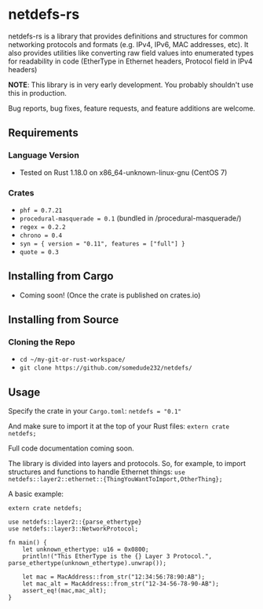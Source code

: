 # netdefs-rs

netdefs-rs is a library that provides definitions and structures for common networking
protocols and formats (e.g. IPv4, IPv6, MAC addresses, etc). It also provides utilities
like converting raw field values into enumerated types for readability in code (EtherType in
Ethernet headers, Protocol field in IPv4 headers)

**NOTE**: This library is in very early development. You probably shouldn't use this in production.

Bug reports, bug fixes, feature requests, and feature additions are welcome.

## Requirements
### Language Version
* Tested on Rust 1.18.0 on x86_64-unknown-linux-gnu (CentOS 7)

### Crates
* `phf = 0.7.21`
* `procedural-masquerade = 0.1` (bundled in /procedural-masquerade/)
* `regex = 0.2.2`
* `chrono = 0.4`
* `syn = { version = "0.11", features = ["full"] }`
* `quote = 0.3`

## Installing from Cargo
* Coming soon! (Once the crate is published on crates.io)

## Installing from Source
### Cloning the Repo
* `cd ~/my-git-or-rust-workspace/`
* `git clone https://github.com/somedude232/netdefs/`

## Usage
Specify the crate in your `Cargo.toml`: `netdefs = "0.1"`

And make sure to import it at the top of your Rust files: `extern crate netdefs;`

Full code documentation coming soon.

The library is divided into layers and protocols. So, for example, to import structures and functions to handle Ethernet things: `use netdefs::layer2::ethernet::{ThingYouWantToImport,OtherThing};`

A basic example:
```
extern crate netdefs;

use netdefs::layer2::{parse_ethertype}
use netdefs::layer3::NetworkProtocol;

fn main() {
    let unknown_ethertype: u16 = 0x0800;
    println!("This EtherType is the {} Layer 3 Protocol.", parse_ethertype(unknown_ethertype).unwrap());
  
    let mac = MacAddress::from_str("12:34:56:78:90:AB");
    let mac_alt = MacAddress::from_str("12-34-56-78-90-AB");
    assert_eq!(mac,mac_alt);
}

```

